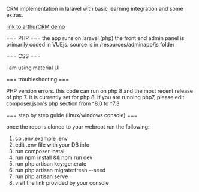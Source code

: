 CRM implementation in laravel with basic learning integration and some extras. 


<a href="arthurCRM.ddns.net">link to arthurCRM demo</a>

=== PHP === 
the app runs on laravel (php)
the front end admin panel is primarily coded in VUEjs. source is in /resources/adminapp/js folder

=== CSS ===

i am using material UI 

=== troubleshooting ===

PHP version errors. 
this code can run on php 8 and the most recent release of php 7. it is currently set for php 8.  if you are running php7, please edit 
composer.json's php section from ^8.0 to ^7.3 

=== step by step guide (linux/windows console) ===

once the repo is cloned to your webroot run the following:
1. cp .env.example .env
2. edit .env file with your DB info
3. run composer install 
4. run npm install && npm run dev
5. run php artisan key:generate
6. run php artisan migrate:fresh --seed
7. run php artisan serve
8. visit the link provided by your console
